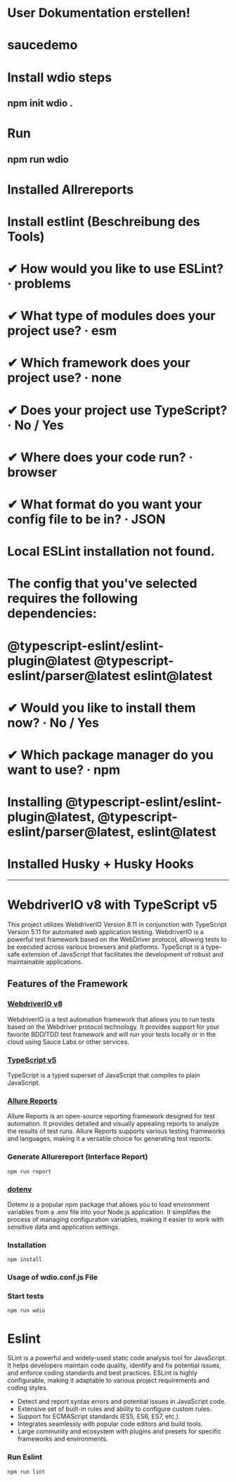 # User Dokumentation erstellen!

# saucedemo
# Install wdio steps
## npm init wdio .

# Run
## npm run wdio

# Installed Allrereports

# Install estlint (Beschreibung des Tools)
# ✔ How would you like to use ESLint? · problems
# ✔ What type of modules does your project use? · esm
# ✔ Which framework does your project use? · none
# ✔ Does your project use TypeScript? · No / Yes
# ✔ Where does your code run? · browser
# ✔ What format do you want your config file to be in? · JSON
# Local ESLint installation not found.
# The config that you've selected requires the following dependencies:
# @typescript-eslint/eslint-plugin@latest @typescript-eslint/parser@latest eslint@latest
# ✔ Would you like to install them now? · No / Yes
# ✔ Which package manager do you want to use? · npm
# Installing @typescript-eslint/eslint-plugin@latest, @typescript-eslint/parser@latest, eslint@latest 

# Installed Husky + Husky Hooks


------
# WebdriverIO v8 with TypeScript v5
This project utilizes WebdriverIO Version 8.11 in conjunction with TypeScript Version 5.11 for automated web application testing. WebdriverIO is a powerful test framework based on the WebDriver protocol, allowing tests to be executed across various browsers and platforms. TypeScript is a type-safe extension of JavaScript that facilitates the development of robust and maintainable applications.

## Features of the Framework

### [WebdriverIO v8](https://webdriver.io/)

WebdriverIO is a test automation framework that allows you to run tests based on the Webdriver protocol technology. It provides support for your favorite BDD/TDD test framework and will run your tests locally or in the cloud using Sauce Labs or other services.

### [TypeScript v5](https://www.typescriptlang.org/)

TypeScript is a typed superset of JavaScript that compiles to plain JavaScript.

### [Allure Reports](http://allure.qatools.ru/)

Allure Reports is an open-source reporting framework designed for test automation. It provides detailed and visually appealing reports to analyze the results of test runs. Allure Reports supports various testing frameworks and languages, making it a versatile choice for generating test reports.

### Generate Allurereport (Interface Report)

```
npm run report 

```

### [dotenv](https://www.npmjs.com/package/dotenv) 

Dotenv is a popular npm package that allows you to load environment variables from a .env file into your Node.js application. It simplifies the process of managing configuration variables, making it easier to work with sensitive data and application settings.

### Installation

```
npm install

```

### Usage of wdio.conf.js File

### Start tests

```
npm run wdio 

```

# Eslint

SLint is a powerful and widely-used static code analysis tool for JavaScript. It helps developers maintain code quality, identify and fix potential issues, and enforce coding standards and best practices. ESLint is highly configurable, making it adaptable to various project requirements and coding styles.

- Detect and report syntax errors and potential issues in JavaScript code.
- Extensive set of built-in rules and ability to configure custom rules.
- Support for ECMAScript standards (ES5, ES6, ES7, etc.).
- Integrates seamlessly with popular code editors and build tools.
- Large community and ecosystem with plugins and presets for specific frameworks and environments.

### Run Eslint

```
npm run lint 

```